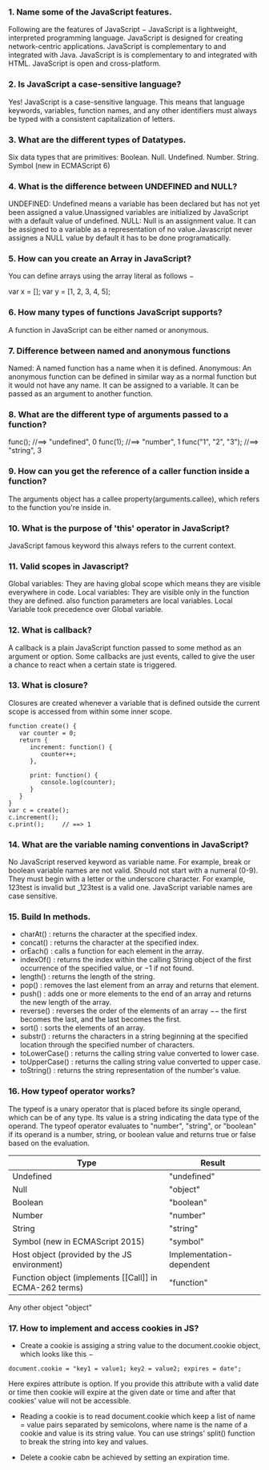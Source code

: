 ### 1. Name some of the JavaScript features.
Following are the features of JavaScript −
JavaScript is a lightweight, interpreted programming language.
JavaScript is designed for creating network-centric applications.
JavaScript is complementary to and integrated with Java.
JavaScript is is complementary to and integrated with HTML.
JavaScript is open and cross-platform.

### 2. Is JavaScript a case-sensitive language?
Yes! JavaScript is a case-sensitive language. This means that language keywords, variables, function names, and any other identifiers must always be typed with a consistent capitalization of letters.

### 3. What are the different types of Datatypes.
Six data types that are primitives:
Boolean.
Null.
Undefined.
Number.
String.
Symbol (new in ECMAScript 6)

### 4. What is the difference between UNDEFINED and NULL?
UNDEFINED: Undefined means a variable has been declared but has not yet been assigned a value.Unassigned variables are initialized by JavaScript with a default value of undefined. 
NULL: Null is an assignment value. It can be assigned to a variable as a representation of no value.Javascript never assignes a NULL value by default it has to be done programatically.


### 5. How can you create an Array in JavaScript?
You can define arrays using the array literal as follows −

var x = [];
var y = [1, 2, 3, 4, 5];

### 6. How many types of functions JavaScript supports?
A function in JavaScript can be either named or anonymous.

### 7. Difference between named and anonymous functions
Named: A named function has a name when it is defined.
Anonymous: An anonymous function can be defined in similar way as a normal function but it would not have any name. 
It can be assigned to a variable.
It can be passed as an argument to another function.

### 8. What are the different type of arguments passed to a function?
func();                //==> "undefined", 0
func(1);               //==> "number", 1
func("1", "2", "3");   //==> "string", 3

### 9. How can you get the reference of a caller function inside a function?
The arguments object has a callee property(arguments.callee), which refers to the function you're inside in.

### 10. What is the purpose of 'this' operator in JavaScript?
JavaScript famous keyword this always refers to the current context.

### 11. Valid scopes in Javascript?
Global variables: They are having global scope which means they are visible everywhere in code.
Local variables: They are visible only in the function they are defined. also function parameters are local variables.
Local Variable took precedence over Global variable.

### 12. What is callback?
A callback is a plain JavaScript function passed to some method as an argument or option. Some callbacks are just events, called to give the user a chance to react when a certain state is triggered.

### 13. What is closure?
Closures are created whenever a variable that is defined outside the current scope is accessed from within some inner scope.
```
function create() {
   var counter = 0;
   return {
      increment: function() {
         counter++;
      },
  
      print: function() {
         console.log(counter);
      }
   }
}
var c = create();
c.increment();
c.print();     // ==> 1
```

### 14. What are the variable naming conventions in JavaScript?
No JavaScript reserved keyword as variable name. For example, break or boolean variable names are not valid.
Should not start with a numeral (0-9). 
They must begin with a letter or the underscore character. For example, 123test is invalid but _123test is a valid one.
JavaScript variable names are case sensitive.

### 15. Build In methods.
- charAt()  : returns the character at the specified index.
- concat()  : returns the character at the specified index.
- orEach()  : calls a function for each element in the array.
- indexOf() : returns the index within the calling String object of the first occurrence of the specified value, or −1 if not found.
- length()  : returns the length of the string.
- pop()     : removes the last element from an array and returns that element.
- push()    : adds one or more elements to the end of an array and returns the new length of the array.
- reverse() : reverses the order of the elements of an array −− the first becomes the last, and the last becomes the first.
- sort()    : sorts the elements of an array.
- substr()  : returns the characters in a string beginning at the specified location through the specified number of characters.
- toLowerCase() : returns the calling string value converted to lower case.
- toUpperCase() : returns the calling string value converted to upper case.
- toString()    : returns the string representation of the number's value.

### 16. How typeof operator works?
The typeof is a unary operator that is placed before its single operand, which can be of any type. Its value is a string indicating the data type of the operand.
The typeof operator evaluates to "number", "string", or "boolean" if its operand is a number, string, or boolean value and returns true or false based on the evaluation.

| Type | Result |
| --- | --- |
| Undefined | "undefined" |
| Null |	"object" |
| Boolean | "boolean" |
| Number | "number" |
| String | "string" |
| Symbol (new in ECMAScript 2015) |	"symbol" |
| Host object (provided by the JS environment) | Implementation-dependent |
| Function object (implements [[Call]] in ECMA-262 terms) | "function" |
Any other object	"object"

### 17. How to implement and access cookies in JS?
- Create a cookie is assiging a string value to the document.cookie object, which looks like this −
```
document.cookie = "key1 = value1; key2 = value2; expires = date";
```
Here expires attribute is option. If you provide this attribute with a valid date or time then cookie will expire at the given date or time and after that cookies' value will not be accessible.

- Reading a cookie is to read document.cookie which keep a list of name = value pairs separated by semicolons, where name is the name of a cookie and value is its string value.
You can use strings' split() function to break the string into key and values.

- Delete a cookie cabn be achieved by setting an expiration time.
